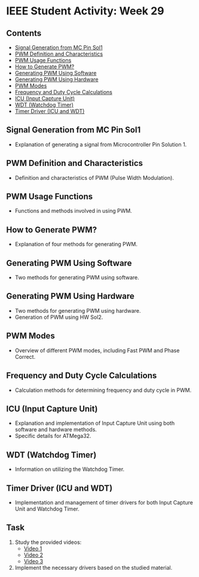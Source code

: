 # IEEE Student Activity: Week 29

## Contents
- [Signal Generation from MC Pin Sol1](#signal-generation-from-mc-pin-sol1)
- [PWM Definition and Characteristics](#pwm-definition-and-characteristics)
- [PWM Usage Functions](#pwm-usage-functions)
- [How to Generate PWM?](#how-to-generate-pwm)
- [Generating PWM Using Software](#generating-pwm-using-software)
- [Generating PWM Using Hardware](#generating-pwm-using-hardware)
- [PWM Modes](#pwm-modes)
- [Frequency and Duty Cycle Calculations](#frequency-and-duty-cycle-calculations)
- [ICU (Input Capture Unit)](#icu-input-capture-unit)
- [WDT (Watchdog Timer)](#wdt-watchdog-timer)
- [Timer Driver (ICU and WDT)](#timer-driver-icu-and-wdt)

## Signal Generation from MC Pin Sol1
- Explanation of generating a signal from Microcontroller Pin Solution 1.

## PWM Definition and Characteristics
- Definition and characteristics of PWM (Pulse Width Modulation).

## PWM Usage Functions
- Functions and methods involved in using PWM.

## How to Generate PWM?
- Explanation of four methods for generating PWM.

## Generating PWM Using Software
- Two methods for generating PWM using software.

## Generating PWM Using Hardware
- Two methods for generating PWM using hardware.
- Generation of PWM using HW Sol2.

## PWM Modes
- Overview of different PWM modes, including Fast PWM and Phase Correct.

## Frequency and Duty Cycle Calculations
- Calculation methods for determining frequency and duty cycle in PWM.

## ICU (Input Capture Unit)
- Explanation and implementation of Input Capture Unit using both software and hardware methods.
- Specific details for ATMega32.

## WDT (Watchdog Timer)
- Information on utilizing the Watchdog Timer.

## Timer Driver (ICU and WDT)
- Implementation and management of timer drivers for both Input Capture Unit and Watchdog Timer.

## Task
1. Study the provided videos:
   - [Video 1](https://youtu.be/ag_YEisLCA8?si=xSzXfn61Wqz6TPhO)
   - [Video 2](https://youtu.be/kBjFoTnZ8VQ?si=F6bmKVRxAyVGsUkv)
   - [Video 3](https://youtu.be/TljFp7BeEcY?si=nla4j6MYdqQsqStE)
2. Implement the necessary drivers based on the studied material.

